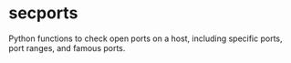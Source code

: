 # secports
Python functions to check open ports on a host, including specific ports, port ranges, and famous ports.
